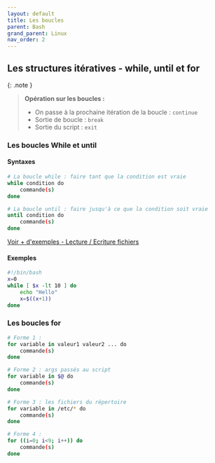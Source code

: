 ```yaml
---
layout: default
title: Les boucles
parent: Bash
grand_parent: Linux
nav_order: 2
---
```


## Les structures itératives - while, until et for

{: .note }

> **Opération sur les boucles :**
>
> - On passe à la prochaine itération de la boucle : `continue`
> - Sortie de boucle : `break`
> - Sortie du script : `exit`

### Les boucles While et until

#### Syntaxes

```bash
# La boucle while : faire tant que la condition est vraie
while condition do
    commande(s)
done
```

```bash
# La boucle until : faire jusqu'à ce que la condition soit vraie
until condition do
    commande(s)
done
```

[Voir + d'exemples - Lecture / Ecriture fichiers](fichiers.html)

#### Exemples

```bash
#!/bin/bash
x=0
while [ $x -lt 10 ] do
    echo "Hello"
    x=$((x+1))
done
```

### Les boucles for

```bash
# Forme 1 :
for variable in valeur1 valeur2 ... do
    commande(s)
done
```

```bash
# Forme 2 : args passés au script
for variable in $@ do
    commande(s)
done
```

```bash
# Forme 3 : les fichiers du répertoire
for variable in /etc/* do
    commande(s)
done
```

```bash
# Forme 4 :
for ((i=0; i<9; i++)) do
    commande(s)
done
```
